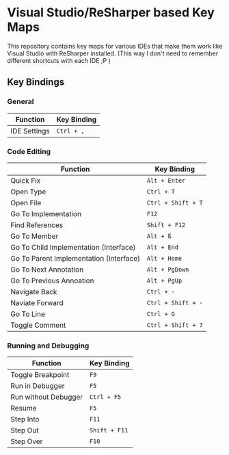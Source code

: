 # Visual Studio/ReSharper based Key Maps

This repository contains key maps for various IDEs that make them work like Visual Studio with ReSharper installed. (This way I don't need to remember different shortcuts with each IDE ;P )

## Key Bindings

### General

| Function | Key Binding
| -------- | -----------
| IDE Settings | `Ctrl + ,`

### Code Editing

| Function | Key Binding
| -------- | -----------
| Quick Fix | `Alt + Enter`
| Open Type | `Ctrl + T`
| Open File | `Ctrl + Shift + T`
| Go To Implementation | `F12`
| Find References | `Shift + F12`
| Go To Member | `Alt + ß`
| Go To Child Implementation (Interface) | `Alt + End`
| Go To Parent Implementation (Interface) | `Alt + Home`
| Go To Next Annotation | `Alt + PgDown`
| Go To Previous Annoation | `Alt + PgUp`
| Navigate Back | `Ctrl + -`
| Naviate Forward | `Ctrl + Shift + -`
| Go To Line | `Ctrl + G`
| Toggle Comment | `Ctrl + Shift + 7`

### Running and Debugging

| Function | Key Binding
| -------- | -----------
| Toggle Breakpoint | `F9`
| Run in Debugger | `F5`
| Run without Debugger | `Ctrl + F5`
| Resume | `F5`
| Step Into | `F11`
| Step Out | `Shift + F11`
| Step Over | `F10`
